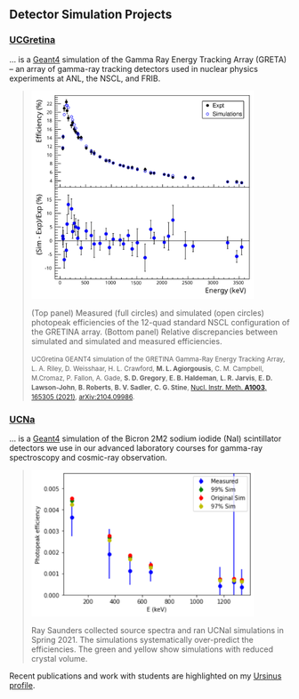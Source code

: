 ## Detector Simulation Projects

### [UCGretina](https://github.com/rileyle/UCGretina)

... is a [Geant4](https://geant4.web.cern.ch) simulation of the Gamma Ray Energy Tracking Array (GRETA) – an array of gamma-ray tracking detectors used in nuclear physics experiments at ANL, the NSCL, and FRIB.

> <img src="assets/img/UCG_photopeak_eff_new.svg" width=400>
>
> (Top panel) Measured (full circles) and simulated (open circles) photopeak efficiencies of the 12-quad standard NSCL configuration of the GRETINA array. (Bottom panel) Relative discrepancies between simulated and simulated and measured efficiencies.
>
> <SMALL>UCGretina GEANT4 simulation of the GRETINA Gamma-Ray Energy Tracking Array, L. A. Riley, D. Weisshaar, H. L. Crawford, <B>M. L. Agiorgousis</B>, C. M. Campbell, M.Cromaz, P. Fallon, A. Gade, <B>S. D. Gregory</B>, <B>E. B. Haldeman</B>, <B>L. R. Jarvis</B>, <B>E. D. Lawson-John</B>, <B>B. Roberts</B>, <B>B. V. Sadler</B>, <B>C. G. Stine</B>, <A HREF="https://doi.org/10.1016/j.nima.2021.165305"> Nucl. Instr. Meth. <B>A1003</B>, 165305 (2021)</A>, [arXiv:2104.09986](https://arxiv.org/abs/2104.09986).</SMALL>

### [UCNa](https://github.com/rileyle/UCNaI)

... is a [Geant4](https://geant4.web.cern.ch) simulation of the Bicron 2M2 sodium iodide (NaI) scintillator detectors we use in our advanced laboratory courses for gamma-ray spectroscopy and cosmic-ray observation.

  > <img src="assets/img/rasaunders_NaI_eff.svg" width=400>
  > 
  > Ray Saunders collected source spectra and ran UCNaI simulations in Spring 2021. The simulations systematically over-predict the efficiencies. The green and yellow show simulations with reduced crystal volume. 

Recent publications and work with students are highlighted on my [Ursinus profile](https://www.ursinus.edu/live/profiles/189-lew-riley).

